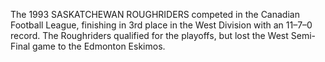 The 1993 SASKATCHEWAN ROUGHRIDERS competed in the Canadian Football League, finishing in 3rd place in the West Division with an 11–7–0 record. The Roughriders qualified for the playoffs, but lost the West Semi-Final game to the Edmonton Eskimos.
